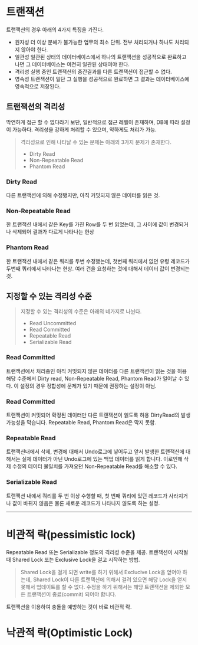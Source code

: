 
# 트랜잭션
트랜잭션의 경우 아래의 4가지 특징을 가진다.
- 원자성
    더 이상 분해가 불가능한 업무의 최소 단위.
    전부 처리되거나 하나도 처리되지 않아야 한다.
- 일관성
    일관된 상태의 데이터베이스에서 하나의 트랜잭션을 성공적으로 완료하고 나면 그 데이터베이스는 여전히 일관된 상태여야 한다.
- 격리성
    실행 중인 트랜잭션의 중간결과를 다른 트랜잭션이 접근할 수 없다.
- 영속성
  트랜잭션이 일단 그 실행을 성공적으로 완료하면 그 결과는 데이터베이스에 영속적으로 저장된다.

## 트랜잭션의 격리성
막연하게 접근 할 수 없다라기 보단, 일반적으로 접근 레벨이 존재하며,
DB에 따라 설정이 가능하다. 격리성을 강하게 처리할 수 있으며, 약하게도 처리가 가능.

> 격리성으로 인해 나타날 수 있는 문제는 아래의 3가지 문제가 존재한다.
> - Dirty Read
> - Non-Repeatable Read
> - Phantom Read

### Dirty Read
다른 트랜잭션에 의해 수정됐지만, 아직 커밋되지 않은 데이터를 읽은 것.

### Non-Repeatable Read
한 트랜잭션 내에서 같은 Key를 가진 Row를 두 번 읽었는데, 그 사이에 값이 변경되거나 삭제되어 결과가 다르게 나타나는 현상

### Phantom Read
한 트랜잭션 내에서 같은 쿼리를 두번 수정했는데, 첫번째 쿼리에서 없던 유령 레코드가 두번째 쿼리에서 나타나는 현상.
여러 건을 요청하는 것에 대해서 데이터 값이 변경되는 것.


## 지정할 수 있는 격리성 수준
> 지정할 수 있는 격리성의 수준은 아래의 네가지로 나뉜다.
> - Read Uncommitted
> - Read Committed
> - Repeatable Read
> - Serializable Read
> 
### Read Committed
트랜잭션에서 처리중인 아직 커밋되지 않은 데이터를 다른 트랜잭션이 읽는 것을 허용
해당 수준에서 Dirty read, Non-Repeatable Read, Phantom Read가 일어날 수 있다.
이 설정의 경우 정합성에 문제가 있기 때문에 권장하는 설정이 아님.

### Read Committed
트랜잭션이 커밋되어 확정된 데이터만 다른 트랜잭션이 읽도록 허용
DirtyRead의 발생 가능성을 막습니다.
Repeatable Read, Phantom Read은 막지 못함.

### Repeatable Read
트랜잭션내에서 삭제, 변경에 대해서 Undo로그에 넣어두고 앞서 발생한 트랜잭션에 대해서는 실제 데이터가 아닌 Undo로그에 있는 백업 데이터를 읽게 합니다.
이로인해 삭제 수정의 데이터 불일치를 가져오던 Non-Repeatable Read를 해소할 수 있다.

### Serializable Read
트랜잭션 내에서 쿼리를 두 번 이상 수행할 때, 첫 번째 쿼리에 있던 레코드가 사라지거나 값이 바뀌지 않음은 물론 새로운 레코드가 나타나지 않도록 하는 설정.

---

# 비관적 락(pessimistic lock)
Repeatable Read 또는 Serializable 정도의 격리성 수준을 제공.
트랜잭션이 시작될 때 Shared Lock 또는 Exclusive Lock을 걸고 시작하는 방법.
> Shared Lock을 걸게 되면 write를 하기 위해서 Exclucive Lock을 얻어야 하는데, Shared Lock이 다른 트랜잭션에 의해서 걸려 있으면 해당 Lock을 얻지 못해서 업데이트를 할 수 없다. 수정을 하기 위해서는 해당 트랜잭션을 제외한 모든 트랜잭션이 종료(commit) 되어야 합니다.

트랜잭션을 이용하여 충돌을 예방하는 것이 바로 비관적 락.

# 낙관적 락(Optimistic Lock)

